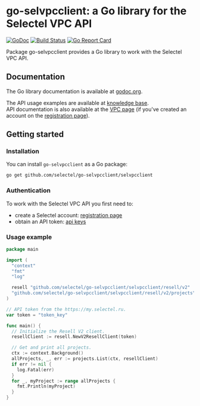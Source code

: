 # go-selvpcclient: a Go library for the Selectel VPC API
[![GoDoc](https://godoc.org/github.com/selectel/go-selvpcclient/selvpc?status.svg)](https://godoc.org/github.com/selectel/go-selvpcclient/selvpcclient)
[![Build Status](https://travis-ci.org/selectel/go-selvpcclient.svg?branch=master)](https://travis-ci.org/selectel/go-selvpcclient)
[![Go Report Card](https://goreportcard.com/badge/github.com/selectel/go-selvpcclient)](https://goreportcard.com/report/github.com/selectel/go-selvpcclient)

Package go-selvpcclient provides a Go library to work with the Selectel VPC API.

## Documentation

The Go library documentation is available at [godoc.org](https://godoc.org/github.com/selectel/go-selvpcclient/selvpcclient).

The API usage examples are available at [knowledge base](https://kb.selectel.com/24381383.html).  
API documentation is also available at the [VPC page](https://my.selectel.ru/vpc/docs) (if you've created an account on the [registration page](https://my.selectel.ru/registration)).

## Getting started

### Installation

You can install `go-selvpcclient` as a Go package:

```bash
go get github.com/selectel/go-selvpcclient/selvpcclient
```

### Authentication

To work with the Selectel VPC API you first need to:

* create a Selectel account: [registration page](https://my.selectel.ru/registration)
* obtain an API token: [api keys](http://my.selectel.ru/profile/apikeys)

### Usage example

```go
package main

import (
  "context"
  "fmt"
  "log"

  resell "github.com/selectel/go-selvpcclient/selvpcclient/resell/v2"
  "github.com/selectel/go-selvpcclient/selvpcclient/resell/v2/projects"
)

// API token from the https://my.selectel.ru.
var token = "token_key"

func main() {
  // Initialize the Resell V2 client.
  resellClient := resell.NewV2ResellClient(token)

  // Get and print all projects.
  ctx := context.Background()
  allProjects, _, err := projects.List(ctx, resellClient)
  if err != nil {
    log.Fatal(err)
  }
  for _, myProject := range allProjects {
    fmt.Println(myProject)
  }
}
```

